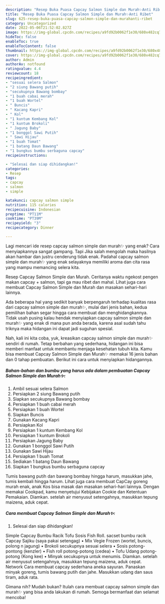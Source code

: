 ```yaml
---
description: "Resep Buka Puasa Capcay Salmon Simple dan Murah✨Anti Ribet"
title: "Resep Buka Puasa Capcay Salmon Simple dan Murah✨Anti Ribet"
slug: 625-resep-buka-puasa-capcay-salmon-simple-dan-murahanti-ribet
category: Uncategorized
date: 2022-05-06T21:52:02.827Z
image: https://img-global.cpcdn.com/recipes/a9fd92b0062f1e30/680x482cq70/capcay-salmon-simple-dan-murah-foto-resep-utama.jpg
hideToc: false
enableToc: true
enableTocContent: false
thumbnail: https://img-global.cpcdn.com/recipes/a9fd92b0062f1e30/680x482cq70/capcay-salmon-simple-dan-murah-foto-resep-utama.jpg
cover: https://img-global.cpcdn.com/recipes/a9fd92b0062f1e30/680x482cq70/capcay-salmon-simple-dan-murah-foto-resep-utama.jpg
author: Admin
authorAv: notfound
ratingvalue: 4.4
reviewcount: 18
recipeingredient:
- "sesuai selera Salmon"
- "2 siung Bawang putih"
- "secukupnya Bawang bombay"
- "1 buah cabai merah"
- "1 buah Wortel"
- " Buncis"
- " Kacang Kapri"
- " Kol"
- "1 kuntum Kembang Kol"
- "1 kuntum Brokoli"
- " Jagung Baby"
- "1 bonggol Sawi Putih"
- " Sawi Hijau"
- "1 buah Tomat"
- "1 batang Daun Bawang"
- "1 bungkus bumbu serbaguna capcay"
recipeinstructions:

- "Selesai dan siap dihidangkan!"
categories:
- Resep
tags:
- capcay
- salmon
- simple

katakunci: capcay salmon simple 
nutrition: 115 calories
recipecuisine: Indonesian
preptime: "PT11M"
cooktime: "PT39M"
recipeyield: "3"
recipecategory: Dinner

---
```



Lagi mencari ide resep capcay salmon simple dan murah✨ yang enak? Cara menyiapkannya sangat gampang. Tapi Jika salah mengolah maka hasilnya akan hambar dan justru cenderung tidak enak. Padahal capcay salmon simple dan murah✨ yang enak selayaknya memiliki aroma dan cita rasa yang mampu memancing selera kita.


Resep Capcay Salmon Simple dan Murah. Ceritanya waktu ngekost pengen makan capcay + salmon, tapi ga mau ribet dan mahal. Lihat juga cara membuat Capcay Salmon Simple dan Murah dan masakan sehari-hari lainnya.

Ada beberapa hal yang sedikit banyak berpengaruh terhadap kualitas rasa dari capcay salmon simple dan murah✨, mulai dari jenis bahan, kedua pemilihan bahan segar hingga cara membuat dan menghidangkannya. Tidak usah pusing kalau hendak menyiapkan capcay salmon simple dan murah✨ yang enak di mana pun anda berada, karena asal sudah tahu triknya maka hidangan ini dapat jadi suguhan spesial.


Nah, kali ini kita coba, yuk, kreasikan capcay salmon simple dan murah✨ sendiri di rumah. Tetap berbahan yang sederhana, hidangan ini bisa memberi manfaat untuk membantu menjaga kesehatan tubuh kita. Kamu bisa membuat Capcay Salmon Simple dan Murah✨ memakai 16 jenis bahan dan 0 tahap pembuatan. Berikut ini cara untuk menyiapkan hidangannya.

<!--inarticleads1-->

##### Bahan-bahan dan bumbu yang harus ada dalam pembuatan Capcay Salmon Simple dan Murah✨:

1. Ambil sesuai selera Salmon
1. Persiapkan 2 siung Bawang putih
1. Siapkan secukupnya Bawang bombay
1. Persiapkan 1 buah cabai merah
1. Persiapkan 1 buah Wortel
1. Siapkan  Buncis
1. Gunakan  Kacang Kapri
1. Persiapkan  Kol
1. Persiapkan 1 kuntum Kembang Kol
1. Persiapkan 1 kuntum Brokoli
1. Persiapkan  Jagung Baby
1. Gunakan 1 bonggol Sawi Putih
1. Gunakan  Sawi Hijau
1. Persiapkan 1 buah Tomat
1. Sediakan 1 batang Daun Bawang
1. Siapkan 1 bungkus bumbu serbaguna capcay


Tumis bawang putih dan bawang bombay hingga harum, masukkan jahe, tumis kembali hingga harum. Lihat juga cara membuat CapCay goreng murah enak, anak Kos bisa masak dan masakan sehari-hari lainnya. Dengan memakai Cookpad, kamu menyetujui Kebijakan Cookie dan Ketentuan Pemakaian. Diamkan. setelah air menyusut setengahnya, masukkan tepung maizena, aduk cepat. 

<!--inarticleads2-->

##### Cara membuat Capcay Salmon Simple dan Murah✨:


1. Selesai dan siap dihidangkan!

Simple Capcay Bumbu Racik Tofu Sosis Fish Roll. sacset bumbu racik Capcay Sajiku (saya pakai setengag) • Mix Vegie Frozen (wortel, buncis, polong n jagung) • Brokoli secukupnya sesuai selera • Sosis potong-pontong (kenzler) • Fish roll potong-potong (cedea) • Tofu Udang potong-potong (Kong kee) • Minyak secukupnya untuk menumis. Diamkan. setelah air menyusut setengahnya, masukkan tepung maizena, aduk cepat. Network Cara membuat capcay sederhana aneka sayuran. Panaskan minyak goreng, tumis bawang putih dan jahe. Masukkan udang dan saus tiram, aduk rata. 

Gimana nih? Mudah bukan? Itulah cara membuat capcay salmon simple dan murah✨ yang bisa anda lakukan di rumah. Semoga bermanfaat dan selamat mencoba!
